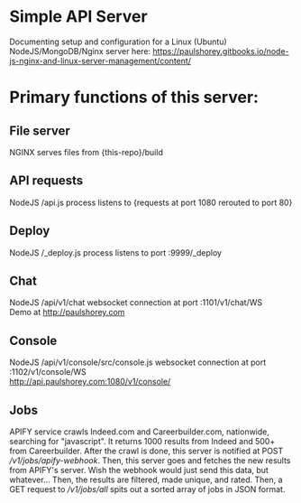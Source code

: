 #
# Simple API Server
Documenting setup and configuration for a Linux (Ubuntu) NodeJS/MongoDB/Nginx server here:
https://paulshorey.gitbooks.io/node-js-nginx-and-linux-server-management/content/


#
# Primary functions of this server:  

## 
## File server   
NGINX serves files from {this-repo}/build  

## 
## API requests  
NodeJS /api.js process listens to {requests at port 1080 rerouted to port 80}  

## 
## Deploy  
NodeJS /\_deploy.js process listens to port :9999/\_deploy  

## 
## Chat  
NodeJS /api/v1/chat websocket connection at port :1101/v1/chat/WS  
Demo at http://paulshorey.com  

## 
## Console  
NodeJS /api/v1/console/src/console.js websocket connection at port :1102/v1/console/WS  
http://api.paulshorey.com:1080/v1/console/

## 
## Jobs 
APIFY service crawls Indeed.com and Careerbuilder.com, nationwide, searching for "javascript". It returns 1000 results from Indeed and 500+ from Careerbuilder. After the crawl is done, this server is notified at POST _/v1/jobs/apify-webhook_. Then, this server goes and fetches the new results from APIFY's server. Wish the webhook would just send this data, but whatever... Then, the results are filtered, made unique, and rated. Then, a GET request to _/v1/jobs/all_ spits out a sorted array of jobs in JSON format.  



